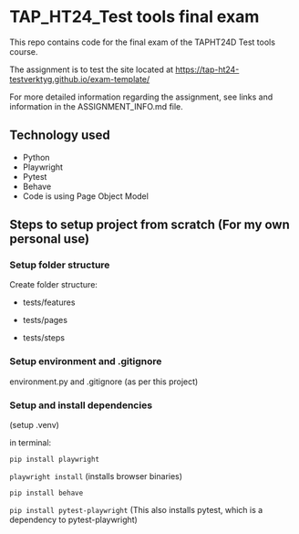 # TAP_HT24_Test tools final exam

This repo contains code for the final exam of the TAPHT24D Test tools course.

The assignment is to test the site located at https://tap-ht24-testverktyg.github.io/exam-template/

For more detailed information regarding the assignment, see links and information in the ASSIGNMENT_INFO.md file.

## Technology used
* Python
* Playwright
* Pytest
* Behave
* Code is using Page Object Model

## Steps to setup project from scratch (For my own personal use)

### Setup folder structure
Create folder structure:

- tests/features

- tests/pages

- tests/steps

### Setup environment and .gitignore
environment.py and .gitignore (as per this project)

### Setup and install dependencies
(setup .venv)

in terminal:

`pip install playwright` 

`playwright install` (installs browser binaries)

`pip install behave`

`pip install pytest-playwright` (This also installs pytest, which is a dependency to pytest-playwright)
